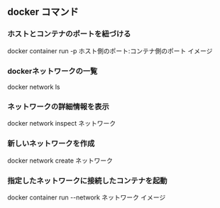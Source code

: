 ## docker コマンド
### ホストとコンテナのポートを紐づける
docker container run -p ホスト側のポート:コンテナ側のポート イメージ

### dockerネットワークの一覧
docker network ls

### ネットワークの詳細情報を表示
docker network inspect ネットワーク

### 新しいネットワークを作成
docker network create ネットワーク

### 指定したネットワークに接続したコンテナを起動
docker container run --network ネットワーク イメージ